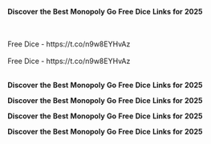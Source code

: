 <strong>Discover</strong> <strong>the</strong> <strong>Best</strong> <strong>Monopoly</strong> <strong>Go</strong> <strong>Free</strong> <strong>Dice</strong> <strong>Links</strong> <strong>for</strong> <strong>2025</strong>

<br>
<br>Free Dice - https://t.co/n9w8EYHvAz
<br>
<br>Free Dice - https://t.co/n9w8EYHvAz
<br>
<br>

<strong>Discover</strong> <strong>the</strong> <strong>Best</strong> <strong>Monopoly</strong> <strong>Go</strong> <strong>Free</strong> <strong>Dice</strong> <strong>Links</strong> <strong>for</strong> <strong>2025</strong>

<strong>Discover</strong> <strong>the</strong> <strong>Best</strong> <strong>Monopoly</strong> <strong>Go</strong> <strong>Free</strong> <strong>Dice</strong> <strong>Links</strong> <strong>for</strong> <strong>2025</strong>

<strong>Discover</strong> <strong>the</strong> <strong>Best</strong> <strong>Monopoly</strong> <strong>Go</strong> <strong>Free</strong> <strong>Dice</strong> <strong>Links</strong> <strong>for</strong> <strong>2025</strong>

<strong>Discover</strong> <strong>the</strong> <strong>Best</strong> <strong>Monopoly</strong> <strong>Go</strong> <strong>Free</strong> <strong>Dice</strong> <strong>Links</strong> <strong>for</strong> <strong>2025</strong>

